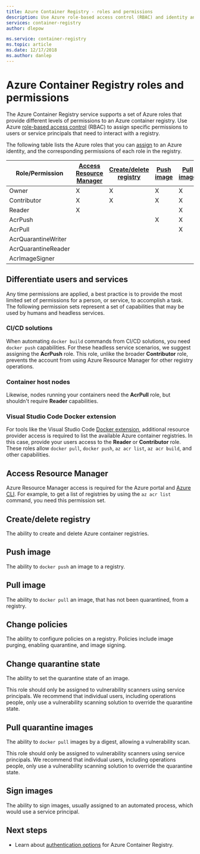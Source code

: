 ```yaml
---
title: Azure Container Registry - roles and permissions
description: Use Azure role-based access control (RBAC) and identity and access management (IAM) to provide fine-grained permissions to resources in an Azure container registry.
services: container-registry
author: dlepow

ms.service: container-registry
ms.topic: article
ms.date: 12/17/2018
ms.author: danlep
---
```


# Azure Container Registry roles and permissions

The Azure Container Registry service supports a set of Azure roles that provide different levels of permissions to an Azure container registry. Use Azure [role-based access control](../role-based-access-control/index.yml) (RBAC) to assign specific permissions to users or service principals that need to interact with a registry.

The following table lists the Azure roles that you can [assign](../role-based-access-control/role-assignments-portal.md) to an Azure identity, and the corresponding permissions of each role in the registry.

| Role/Permission       | [Access Resource Manager](#access-resource-manage)| [Create/delete registry](#create/delete-registry) | [Push image](#pull-image) | [Pull image](#pull-image) | [Change policies](#change-polices) | [Change quarantine state](#change-quarantine-state) | [Pull quarantine images](#pull-quarantine-images) | [Sign images](#sign-images)  |
| ---------| --------- | --------- | --------- | --------- | --------- | --------- | --------- | ---------  |
| Owner | X | X | X | X | X |  |  |   |
| Contributor | X | X | X | X | X |  |  |   |
| Reader | X |  |  | X |  |  |  |   |
| AcrPush |  |  | X | X |  |  |  |   |
| AcrPull |  |  |  | X |  |  |  |   |
| AcrQuarantineWriter |  |  |  |  |  | X | X |   |
| AcrQuarantineReader |  |  |  |  |  |  | X |   |
| AcrImageSigner |  |  |  |  |  |  |  | X |

## Differentiate users and services

Any time permissions are applied, a best practice is to provide the most limited set of permissions for a person, or service, to accomplish a task. The following permission sets represent a set of capabilities that may be used by humans and headless services.

### CI/CD solutions

When automating `docker build` commands from CI/CD solutions, you need `docker push` capabilities. For these headless service scenarios, we suggest assigning the **AcrPush** role. This role, unlike the broader **Contributor** role, prevents the account from using Azure Resource Manager for other registry operations.

### Container host nodes

Likewise, nodes running your containers need the **AcrPull** role, but shouldn't require **Reader** capabilities.

### Visual Studio Code Docker extension

For tools like the Visual Studio Code [Docker extension](https://code.visualstudio.com/docs/azure/docker), additional resource provider access is required to list the available Azure container registries. In this case, provide your users access to the **Reader** or **Contributor** role. These roles allow `docker pull`, `docker push`, `az acr list`, `az acr build`, and other capabilities. 

## Access Resource Manager

Azure Resource Manager access is required for the Azure portal and [Azure CLI](/cli/azure/). For example, to get a list of registries by using the `az acr list` command, you need this permission set. 

## Create/delete registry

The ability to create and delete Azure container registries.

## Push image

The ability to `docker push` an image to a registry.

## Pull image

The ability to `docker pull` an image, that has not been quarantined, from a registry.

## Change policies

The ability to configure policies on a registry. Policies include image purging, enabling quarantine, and image signing.

## Change quarantine state

The ability to set the quarantine state of an image. 

This role should only be assigned to vulnerability scanners using service principals. We recommend that individual users, including operations people, only use a vulnerability scanning solution to override the quarantine state.

## Pull quarantine images

The ability to `docker pull` images by a digest, allowing a vulnerability scan. 

This role should only be assigned to vulnerability scanners using service principals. We recommend that individual users, including operations people, only use a vulnerability scanning solution to override the quarantine state.

## Sign images

The ability to sign images, usually assigned to an automated process, which would use a service principal.


## Next steps

* Learn about [authentication options](container-registry-authentication.md) for Azure Container Registry.
